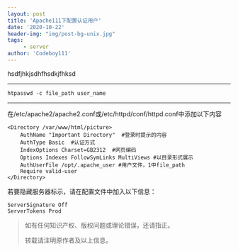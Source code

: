 ```yaml
---
layout: post
title: 'Apache111下配置认证用户'
date: '2020-10-22'
header-img: "img/post-bg-unix.jpg"
tags:
     - server
author: 'Codeboy111'
---
```


hsdfjhkjsdhfhsdkjfhksd

----
	htpasswd -c file_path user_name
	

----
在/etc/apache2/apache2.conf或/etc/httpd/conf/httpd.conf中添加以下内容

	<Directory /var/www/html/picture>
		AuthName "Important Directory"  #登录时提示的内容
		AuthType Basic  #认证方式
		IndexOptions Charset=GB2312  #网页编码
		Options Indexes FollowSymLinks MultiViews #以目录形式展示
		AuthUserFile /opt/.apache_user #用户文件，1中file_path
		Require valid-user 
	</Directory>

若要隐藏服务器标示，请在配置文件中加入以下信息：

	ServerSignature Off
	ServerTokens Prod

> 如有任何知识产权、版权问题或理论错误，还请指正。
>
> 转载请注明原作者及以上信息。
